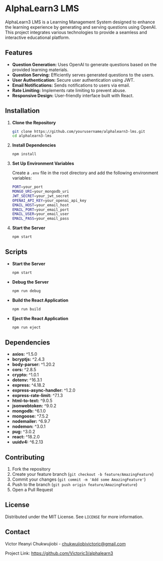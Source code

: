 # AlphaLearn3 LMS

AlphaLearn3 LMS is a Learning Management System designed to enhance the learning experience by generating and serving questions using OpenAI. This project integrates various technologies to provide a seamless and interactive educational platform.

## Features

- **Question Generation:** Uses OpenAI to generate questions based on the provided learning materials.
- **Question Serving:** Efficiently serves generated questions to the users.
- **User Authentication:** Secure user authentication using JWT.
- **Email Notifications:** Sends notifications to users via email.
- **Rate Limiting:** Implements rate limiting to prevent abuse.
- **Responsive Design:** User-friendly interface built with React.

## Installation

1. **Clone the Repository**

   ```sh
   git clone https://github.com/yourusername/alphalearn3-lms.git
   cd alphalearn3-lms
   ```

2. **Install Dependencies**

   ```sh
   npm install
   ```

3. **Set Up Environment Variables**

   Create a `.env` file in the root directory and add the following environment variables:

   ```sh
   PORT=your_port
   MONGO_URI=your_mongodb_uri
   JWT_SECRET=your_jwt_secret
   OPENAI_API_KEY=your_openai_api_key
   EMAIL_HOST=your_email_host
   EMAIL_PORT=your_email_port
   EMAIL_USER=your_email_user
   EMAIL_PASS=your_email_pass
   ```

4. **Start the Server**

   ```sh
   npm start
   ```

## Scripts

- **Start the Server**

  ```sh
  npm start
  ```

- **Debug the Server**

  ```sh
  npm run debug
  ```

- **Build the React Application**

  ```sh
  npm run build
  ```

- **Eject the React Application**

  ```sh
  npm run eject
  ```

## Dependencies

- **axios:** ^1.5.0
- **bcryptjs:** ^2.4.3
- **body-parser:** ^1.20.2
- **cors:** ^2.8.5
- **crypto:** ^1.0.1
- **dotenv:** ^16.3.1
- **express:** ^4.18.2
- **express-async-handler:** ^1.2.0
- **express-rate-limit:** ^7.1.3
- **html-to-text:** ^9.0.5
- **jsonwebtoken:** ^9.0.2
- **mongodb:** ^6.1.0
- **mongoose:** ^7.5.2
- **nodemailer:** ^6.9.7
- **nodemon:** ^3.0.1
- **pug:** ^3.0.2
- **react:** ^18.2.0
- **uuidv4:** ^6.2.13

## Contributing

1. Fork the repository
2. Create your feature branch (`git checkout -b feature/AmazingFeature`)
3. Commit your changes (`git commit -m 'Add some AmazingFeature'`)
4. Push to the branch (`git push origin feature/AmazingFeature`)
5. Open a Pull Request

## License

Distributed under the MIT License. See `LICENSE` for more information.

## Contact

Victor Ifeanyi Chukwujiobi - chukwujiobivictoric@gmail.com

Project Link: https://github.com/Victoric3/alphalearn3
